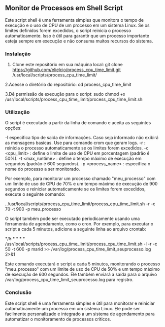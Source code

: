 ## Monitor de Processos em Shell Script
Este script shell é uma ferramenta simples que monitora o tempo de execução e o uso de CPU de um processo em um sistema Linux. Se os limites definidos forem excedidos, o script reinicia o processo automaticamente. Isso é útil para garantir que um processo importante esteja sempre em execução e não consuma muitos recursos do sistema.

### Instalação
1. Clone este repositório em sua máquina local:
   git clone https://github.com/elielcio/process_cpu_time_limit.git /usr/local/scripts/process_cpu_time_limit/

2.Acesse o diretório do repositório:
    cd process_cpu_time_limit

3.Dê permissão de execução para o script:
   sudo chmod +x /usr/local/scripts/process_cpu_time_limit/process_cpu_time_limit.sh

### Utilização
O script é executado a partir da linha de comando e aceita as seguintes opções:

-l especifica tipo de saida de informações. Caso seja informado não exibirá as mensagens basicas. Use para comando crom que geram logs.
-r : reinicia o processo automaticamente se os limites forem excedidos.
-c <cpu_limit> : define o limite de uso de CPU em porcentagem (padrão é 50%).
-t <max_runtime> : define o tempo máximo de execução em segundos (padrão é 600 segundos).
-p <process_name> : especifica o nome do processo a ser monitorado.

Por exemplo, para monitorar um processo chamado "meu_processo" com um limite de uso de CPU de 70% e um tempo máximo de execução de 900 segundos e reiniciar automaticamente se os limites forem excedidos, execute o seguinte comando:

. /usr/local/scripts/process_cpu_time_limit/process_cpu_time_limit.sh -r -c 70 -t 900 -p meu_processo

O script também pode ser executado periodicamente usando uma ferramenta de agendamento, como o cron. Por exemplo, para executar o script a cada 5 minutos, adicione a seguinte linha ao arquivo crontab:

*/5 * * * * /usr/local/scripts/process_cpu_time_limit/process_cpu_time_limit.sh -l -r -c 50 -t 600 -p marid >> /var/log/process_cpu_time_limit_seuprocesso.log 2>&1

Este comando executará o script a cada 5 minutos, monitorando o processo "meu_processo" com um limite de uso de CPU de 50% e um tempo máximo de execução de 600 segundos. Ele também enviará a saída para o arquivo /var/log/process_cpu_time_limit_seuprocesso.log para registro.

### Conclusão
Este script shell é uma ferramenta simples e útil para monitorar e reiniciar automaticamente um processo em um sistema Linux. Ele pode ser facilmente personalizado e integrado a um sistema de agendamento para automatizar o monitoramento de processos críticos.